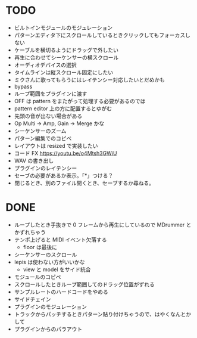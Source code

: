 # TODO

- ビルトインモジュールのモジュレーション
- パターンエディタ下にスクロールしているときクリックしてもフォーカスしない
- ケーブルを横切るようにドラッグで外したい
- 再生に合わせてシーケンサーの横スクロール
- オーディオデバイスの選択
- タイムラインは縦スクロール固定にしたい
- ミクさんに歌ってもらうにはレイテンシー対応したいとだめかも
- bypass
- ループ範囲をプラグインに渡す
- OFF は pattern をまたがって処理する必要があるのでは
- pattern editor 上の方に配置するとゆがむ
- 先頭の音が出ない場合がある
- Op Multi -> Amp, Gain -> Merge かな
- シーケンサーのズーム
- パターン編集でのコピペ
- レイアウトは resized で実装したい
- コード FX https://youtu.be/o4Mtsh3GWiU
- WAV の書き出し
- プラグインのレイテンシー
- セーブの必要があるか表示。「*」つける？
- 閉じるとき、別のファイル開くとき、セーブするか尋ねる。

# DONE

- ループしたとき手抜きで 0 フレームから再生にしているので MDrummer とかずれちゃう
- テンポ上げると MIDI イベント欠落する
    - floor は最後に
- シーケンサーのスクロール
- lepis は使わない方がいいかな
    - view と model をサイド統合
- モジュールのコピペ
- スクロールしたときループ範囲してのドラッグ位置がずれる
- サンプルレートのハードコードをやめる
- サイドチェイン
- プラグインのモジュレーション
- トラックからパッチするときパターン貼り付けちゃうので、はやくなんとかして
- プラグインからのパラアウト
